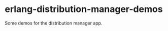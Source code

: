 erlang-distribution-manager-demos
=================================

Some demos for the distribution manager app.
